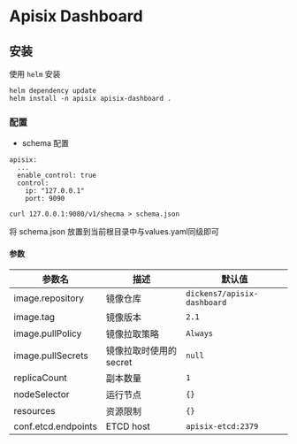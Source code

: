 # Apisix Dashboard

## 安装

使用 `helm` 安装

```
helm dependency update
helm install -n apisix apisix-dashboard .
```

### 配置

- schema 配置


```
apisix:
  ...
  enable_control: true
  control:
    ip: "127.0.0.1"
    port: 9090
```

```
curl 127.0.0.1:9080/v1/shecma > schema.json
```

将 schema.json 放置到当前根目录中与values.yaml同级即可

#### 参数

| 参数名                            | 描述                                | 默认值                                                                               |
| --------------------------------- | ----------------------------------- | ------------------------------------------------------------------------------------ |
| image.repository                  | 镜像仓库                            | `dickens7/apisix-dashboard`            |
| image.tag                         | 镜像版本                            | `2.1`                                                                      |
| image.pullPolicy                  | 镜像拉取策略                         | `Always`                                                                    |
| image.pullSecrets                 | 镜像拉取时使用的 secret              | `null`                                                                       |
| replicaCount                      | 副本数量                            | `1`                                                                        |
| nodeSelector                      | 运行节点                            | `{}`                                                                                 |
| resources                         | 资源限制                            | `{}`                                                                                 |
| conf.etcd.endpoints               | ETCD host                          | `apisix-etcd:2379`     |